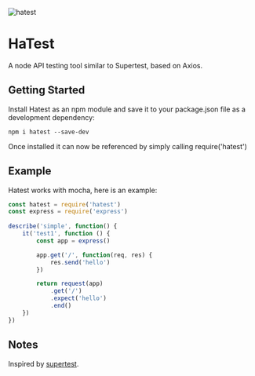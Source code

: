 ![hatest](https://ws3.sinaimg.cn/mw690/006tNc79gy1fimw78nfjnj31jg0c2417.jpg)

# HaTest

A node API testing tool similar to Supertest, based on Axios.

## Getting Started

Install Hatest as an npm module and save it to your package.json file as a development dependency:

```
npm i hatest --save-dev
```

Once installed it can now be referenced by simply calling require('hatest')

## Example

Hatest works with mocha, here is an example:

```javascript
const hatest = require('hatest')
const express = require('express')
 
describe('simple', function() {
    it('test1', function () {
        const app = express()

        app.get('/', function(req, res) {
            res.send('hello')
        })

        return request(app)
            .get('/')
            .expect('hello')
            .end()
    })
})
```

## Notes

Inspired by [supertest](https://github.com/visionmedia/supertest).


